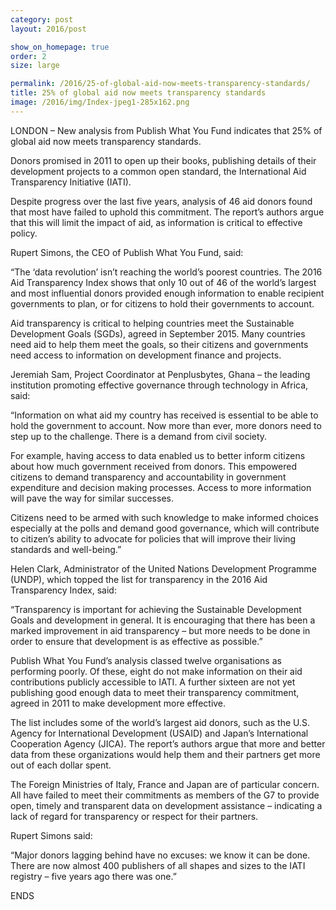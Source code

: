 ```yaml
---
category: post
layout: 2016/post

show_on_homepage: true
order: 2
size: large

permalink: /2016/25-of-global-aid-now-meets-transparency-standards/
title: 25% of global aid now meets transparency standards
image: /2016/img/Index-jpeg1-285x162.png
---
```


LONDON – New analysis from Publish What You Fund indicates that 25% of global aid now meets transparency standards.

Donors promised in 2011 to open up their books, publishing details of their development projects to a common open standard, the International Aid Transparency Initiative (IATI).

Despite progress over the last five years, analysis of 46 aid donors found that most have failed to uphold this commitment. The report’s authors argue that this will limit the impact of aid, as information is critical to effective policy.

Rupert Simons, the CEO of Publish What You Fund, said:

“The ‘data revolution’ isn’t reaching the world’s poorest countries. The 2016 Aid Transparency Index shows that only 10 out of 46 of the world’s largest and most influential donors provided enough information to enable recipient governments to plan, or for citizens to hold their governments to account.

Aid transparency is critical to helping countries meet the Sustainable Development Goals (SGDs), agreed in September 2015. Many countries need aid to help them meet the goals, so their citizens and governments need access to information on development finance and projects.

Jeremiah Sam, Project Coordinator at Penplusbytes, Ghana – the leading institution promoting effective governance through technology in Africa, said:

“Information on what aid my country has received is essential to be able to hold the government to account. Now more than ever, more donors need to step up to the challenge. There is a demand from civil society.

For example, having access to data enabled us to better inform citizens about how much government received from donors. This empowered citizens to demand transparency and accountability in government expenditure and decision making processes. Access to more information will pave the way for similar successes.

Citizens need to be armed with such knowledge to make informed choices especially at the polls and demand good governance, which will contribute to citizen’s ability to advocate for policies that will improve their living standards and well-being.”

Helen Clark, Administrator of the United Nations Development Programme (UNDP), which topped the list for transparency in the 2016 Aid Transparency Index, said:

“Transparency is important for achieving the Sustainable Development Goals and development in general. It is encouraging that there has been a marked improvement in aid transparency – but more needs to be done in order to ensure that development is as effective as possible.”

Publish What You Fund’s analysis classed twelve organisations as performing poorly. Of these, eight do not make information on their aid contributions publicly accessible to IATI. A further sixteen are not yet publishing good enough data to meet their transparency commitment, agreed in 2011 to make development more effective.

The list includes some of the world’s largest aid donors, such as the U.S. Agency for International Development (USAID) and Japan’s International Cooperation Agency (JICA). The report’s authors argue that more and better data from these organizations would help them and their partners get more out of each dollar spent.

The Foreign Ministries of Italy, France and Japan are of particular concern. All have failed to meet their commitments as members of the G7 to provide open, timely and transparent data on development assistance – indicating a lack of regard for transparency or respect for their partners.

Rupert Simons said:

“Major donors lagging behind have no excuses: we know it can be done. There are now almost 400 publishers of all shapes and sizes to the IATI registry – five years ago there was one.”

ENDS
